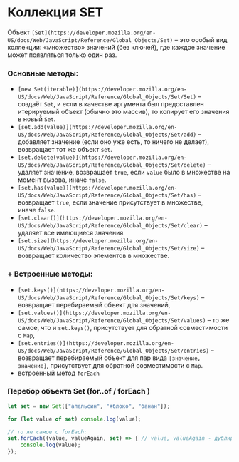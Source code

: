 # Коллекция SET

Объект `[Set](https://developer.mozilla.org/en-US/docs/Web/JavaScript/Reference/Global_Objects/Set)` – это особый вид коллекции: «множество» значений (без ключей), где каждое значение может появляться только один раз.

### Основные методы:

- `[new Set(iterable)](https://developer.mozilla.org/en-US/docs/Web/JavaScript/Reference/Global_Objects/Set/Set)` – создаёт `Set`, и если в качестве аргумента был предоставлен итерируемый объект (обычно это массив), то копирует его значения в новый `Set`.
- `[set.add(value)](https://developer.mozilla.org/en-US/docs/Web/JavaScript/Reference/Global_Objects/Set/add)` – добавляет значение (если оно уже есть, то ничего не делает), возвращает тот же объект `set`.
- `[set.delete(value)](https://developer.mozilla.org/en-US/docs/Web/JavaScript/Reference/Global_Objects/Set/delete)` – удаляет значение, возвращает `true`, если `value` было в множестве на момент вызова, иначе `false`.
- `[set.has(value)](https://developer.mozilla.org/en-US/docs/Web/JavaScript/Reference/Global_Objects/Set/has)` – возвращает `true`, если значение присутствует в множестве, иначе `false`.
- `[set.clear()](https://developer.mozilla.org/en-US/docs/Web/JavaScript/Reference/Global_Objects/Set/clear)` – удаляет все имеющиеся значения.
- `[set.size](https://developer.mozilla.org/en-US/docs/Web/JavaScript/Reference/Global_Objects/Set/size)` – возвращает количество элементов в множестве.

### + Встроенные методы:

- `[set.keys()](https://developer.mozilla.org/en-US/docs/Web/JavaScript/Reference/Global_Objects/Set/keys)` – возвращает перебираемый объект для значений,
- `[set.values()](https://developer.mozilla.org/en-US/docs/Web/JavaScript/Reference/Global_Objects/Set/values)` – то же самое, что и `set.keys()`, присутствует для обратной совместимости с `Map`,
- `[set.entries()](https://developer.mozilla.org/en-US/docs/Web/JavaScript/Reference/Global_Objects/Set/entries)` – возвращает перебираемый объект для пар вида `[значение, значение]`, присутствует для обратной совместимости с `Map`.
- встроенный метод `forEach`

### Перебор объекта Set (for..of / forEach )

```jsx
let set = new Set(["апельсин", "яблоко", "банан"]);

for (let value of set) console.log(value);

// то же самое с forEach:
set.forEach((value, valueAgain, set) => { // value, valueAgain - дублируется ( особенность )
    console.log(value);
});
```